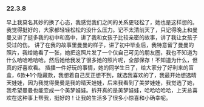 ### 22.3.8

早上我莫名其妙的换了心态，我感觉我们之间的关系更轻松了，她也是这样想的。我觉得挺好的，大家都轻轻松松的没什么压力。记不太清前天了，只记得晚上和曼曼又讲了挺多我的初中和高中，讲了我和女孩子比较亲密的故事，讲了我让女孩子受过的伤。
讲了在我的故事里曼曼的样子，讲了初中毕业后，我特意留了曼曼的照片，我给她看了一张，她把这照片发了一个仅自己可见的朋友圈，我也不知道为什么哈哈哈哈哈。然后她给我发了很多她的照片呢，全部保存！不知道为什么，但真的好喜欢看。
插播一件好玩的事情，她的同学生日了，给大家分了好利来的盲盒，6款➕1个隐藏款，我想着自己反正想不到，就选我喜欢的了，我最开始想选晴天娃娃，因为我觉得曼曼是我的晴天娃娃，后来我看到了美梦娃娃，我觉选了她，我希望曼曼也能变成一个美梦娃娃。拆开真的是美梦娃娃，哈哈哈哈哈，上天总喜欢在这种事上帮我，挺好的！让我的生活多了很多小惊喜和小确幸呢。